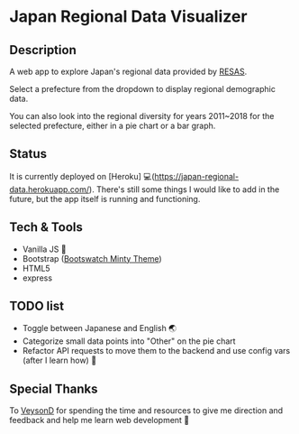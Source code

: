 # Japan Regional Data Visualizer

## Description

A web app to explore Japan's regional data provided by [RESAS](https://resas.go.jp).

Select a prefecture from the dropdown to display regional demographic data.

You can also look into the regional diversity for years 2011~2018 for the selected prefecture, either in a pie chart or a bar graph.

## Status

It is currently deployed on [Heroku] 💻(https://japan-regional-data.herokuapp.com/). There's still some things I would like to add in the future, but the app itself is running and functioning.

## Tech & Tools

- Vanilla JS 🔨
- Bootstrap ([Bootswatch Minty Theme](https://bootswatch.com/minty/))
- HTML5
- express

## TODO list

- Toggle between Japanese and English 🌏
- Categorize small data points into "Other" on the pie chart
- Refactor API requests to move them to the backend and use config vars (after I learn how) 🔨

## Special Thanks

To [VeysonD](https://github.com/VeysonD) for spending the time and resources to give me direction and feedback and help me learn web development 🙂
